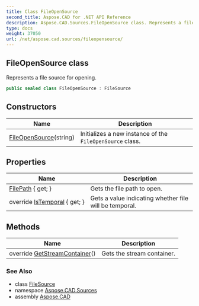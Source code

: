 ```yaml
---
title: Class FileOpenSource
second_title: Aspose.CAD for .NET API Reference
description: Aspose.CAD.Sources.FileOpenSource class. Represents a file source for opening
type: docs
weight: 37050
url: /net/aspose.cad.sources/fileopensource/
---
```

## FileOpenSource class

Represents a file source for opening.

```csharp
public sealed class FileOpenSource : FileSource
```

## Constructors

| Name | Description |
| --- | --- |
| [FileOpenSource](fileopensource/)(string) | Initializes a new instance of the `FileOpenSource` class. |

## Properties

| Name | Description |
| --- | --- |
| [FilePath](../../aspose.cad.sources/fileopensource/filepath/) { get; } | Gets the file path to open. |
| override [IsTemporal](../../aspose.cad.sources/fileopensource/istemporal/) { get; } | Gets a value indicating whether file will be temporal. |

## Methods

| Name | Description |
| --- | --- |
| override [GetStreamContainer](../../aspose.cad.sources/fileopensource/getstreamcontainer/)() | Gets the stream container. |

### See Also

* class [FileSource](../filesource/)
* namespace [Aspose.CAD.Sources](../../aspose.cad.sources/)
* assembly [Aspose.CAD](../../)


